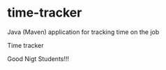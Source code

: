 # time-tracker
Java (Maven) application for tracking time on the job

Time tracker

Good Nigt Students!!!
